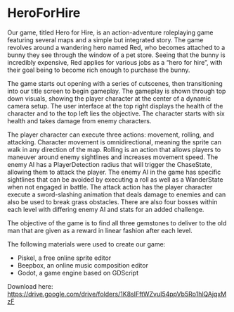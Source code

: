# HeroForHire

Our game, titled Hero for Hire, is an action-adventure roleplaying game featuring several maps and a simple but integrated story. The game revolves around a wandering hero named Red, who becomes attached to a bunny they see through the window of a pet store. Seeing that the bunny is incredibly expensive, Red applies for various jobs as a “hero for hire”, with their goal being to become rich enough to purchase the bunny.

The game starts out opening with a series of cutscenes, then transitioning into our title screen to begin gameplay. The gameplay is shown through top down visuals, showing the player character at the center of a dynamic camera setup. The user interface at the top right displays the health of the character and to the top left lies the objective. The character starts with six health and takes damage from enemy characters.

The player character can execute three actions: movement, rolling, and attacking. Character movement is omnidirectional, meaning the sprite can walk in any direction of the map. Rolling is an action that allows players to maneuver around enemy sightlines and increases movement speed. The enemy AI has a PlayerDetection radius that will trigger the ChaseState, allowing them to attack the player. The enemy AI in the game has specific sightlines that can be avoided by executing a roll as well as a WanderState when not engaged in battle. The attack action has the player character execute a sword-slashing animation that deals damage to enemies and can also be used to break grass obstacles. There are also four bosses within each level with differing enemy AI and stats for an added challenge.

The objective of the game is to find all three gemstones to deliver to the old man that are given as a reward in linear fashion after each level.

The following materials were used to create our game:
- Piskel, a free online sprite editor
- Beepbox, an online music composition editor
- Godot, a game engine based on GDScript

Download here: https://drive.google.com/drive/folders/1K8sIFftWZvuI54ppVb5Ro1hlQAjqxMzF
